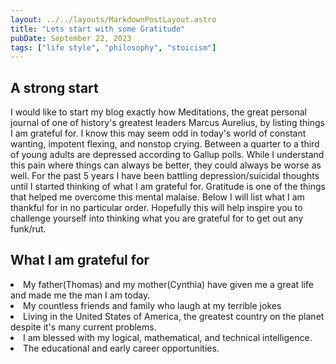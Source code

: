 ```yaml
---
layout: ../../layouts/MarkdownPostLayout.astro
title: "Lets start with some Gratitude"
pubDate: September 22, 2023
tags: ["life style", "philosophy", "stoicism"]
---
```


## A strong start

I would like to start my blog exactly how Meditations, the great personal journal of one of history's greatest leaders Marcus Aurelius, by listing things I am grateful for. I know this may seem odd in today's world of constant wanting, impotent flexing, and nonstop crying. Between a quarter to a third of young adults are depressed according to Gallup polls. While I understand this pain where things can always be better, they could always be worse as well. For the past 5 years I have been battling depression/suicidal thoughts until I started thinking of what I am grateful for. Gratitude is one of the things that helped me overcome this mental malaise. Below I will list what I am thankful for in no particular order. Hopefully this will help inspire you to challenge yourself into thinking what you are grateful for to get out any funk/rut.

## What I am grateful for

<li>My father(Thomas) and my mother(Cynthia) have given me a great life and made me the man I am today.</li>

<li>My countless friends and family who laugh at my terrible jokes</li>

<li>Living in the United States of America, the greatest country on the planet despite it's many current problems.</li>

<li>I am blessed with my logical, mathematical, and technical intelligence.</li>

<li>The educational and early career opportunities.</li>
